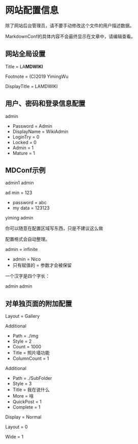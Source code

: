 # 网站配置信息

除了网站后台管理员，请不要手动修改这个文件的用户描述数据。

MarkdownConf的具体内容不会最终显示在文章中，请编辑查看。

## 网站全局设置

<!-- Website -->

Title = LA<b>MDWIKI</b>

Footnote = (C)2019 YimingWu

DisplayTitle = LAMDWIKI

<!-- End of Website -->

## 用户、密码和登录信息配置

<!-- Users -->

admin
- Password = Admin
- DisplayName = WikiAdmin
- LoginTry = 0
- Locked = 0
- Admin = 1
- Mature = 1

<!-- End of Users -->



<!-- Groups -->

<!-- End of Groups -->

## MDConf示例

<!-- Demo of how to modify markdown conf -->

admin1 admin

ad min = 123
- password = abc
- my data = 123123

yiming admin

你可以随意在配置区域写东西，只是不建议这么做

配置格式会自动整理。

admin = infinite
- admin = Nico
- 只有赋值的 = 参数才会被保留

<!-- End of Demo of how to modify markdown conf -->

一个汉字是四个字长：

<!-- Dam -->

admin admin

<!-- End of Dam -->

## 对单独页面的附加配置

<!-- index.md -->

Layout = Gallery

Additional
- Path = ./img
- Style = 2
- Count = 1000
- Title = 照片墙功能
- ColumnCount = 1

Additional
- Path = ./SubFolder
- Style = 3
- Title = 我在说什么
- More = 啥
- QuickPost = 1
- Complete = 1

<!-- End of index.md -->



<!-- FolderConf -->

Display = Normal

Layout = 0

Wide = 1

<!-- End of FolderConf -->

